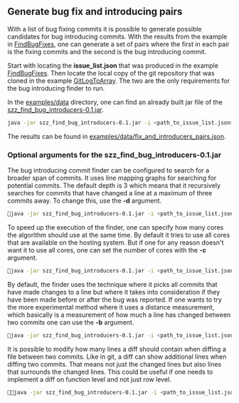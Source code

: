 ## Generate bug fix and introducing pairs

With a list of bug fixing commits it is possible to generate possible candidates for bug introducing commits. With the results from the example in [FindBugFixes](FindBugFixes.md), one can generate a set of pairs where the first in each pair is the fixing commits and the second is the bug introducing commit.

Start with locating the **issue_list.json** that was produced in the example [FindBugFixes](FindBugFixes.md). Then locate the local copy of the git repository that was cloned in the example [GitLogToArray](GitLogToArray.md). The two are the only requirements for the bug introducing finder to run.

In the [examples/data](./data) directory, one can find an already built jar file of the [szz_find_bug_introducers-0.1.jar](./data/jars/szz_find_bug_introducers-0.1.jar).

```bash
java -jar szz_find_bug_introducers-0.1.jar -i <path_to_issue_list.json> -r <path_to_local_git_repository>
```

The results can be found in [examples/data/fix_and_introducers_pairs.json](./data/fix_and_introducers_pairs.json).

### Optional arguments for the szz_find_bug_introducers-0.1.jar

The bug introducing commit finder can be configured to search for a broader span of commits. It uses line mapping graphs for searching for potential commits. The default depth is 3 which means that it recursively searches for commits that have changed a line at a maximum of three commits away. To change this, use the **-d** argument.

```bash
java -jar szz_find_bug_introducers-0.1.jar -i <path_to_issue_list.json> -r <path_to_local_git_repository> -d 3
```

To speed up the execution of the finder, one can specify how many cores the algorithm should use at the same time. By default it tries to use all cores that are available on the hosting system. But if one for any reason doesn't want it to use all cores, one can set the number of cores with the **-c** argument.

```bash
java -jar szz_find_bug_introducers-0.1.jar -i <path_to_issue_list.json> -r <path_to_local_git_repository> -c 1
```

By default, the finder uses the technique where it picks all commits that have made changes to a line but where it takes into consideration if they have been made before or after the bug was reported. If one wants to try the more experimental method where it uses a distance measurement, which basically is a measurement of how much a line has changed between two commits one can use the **-b** argument.

```bash
java -jar szz_find_bug_introducers-0.1.jar -i <path_to_issue_list.json> -r <path_to_local_git_repository> -b distance
```

It is possible to modify how many lines a diff should contain when diffing a file between two commits. Like in git, a diff can show additional lines when diffing two commits. That means not just the changed lines but also lines that surrounds the changed lines. This could be useful if one needs to implement a diff on function level and not just row level.

```bash
java -jar szz_find_bug_introducers-0.1.jar -i <path_to_issue_list.json> -r <path_to_local_git_repository> -dc 2
```